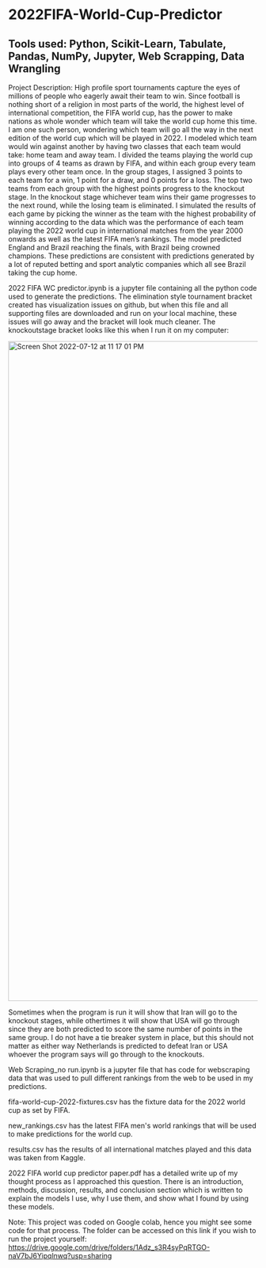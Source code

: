 # 2022FIFA-World-Cup-Predictor

## Tools used: Python, Scikit-Learn, Tabulate, Pandas, NumPy, Jupyter, Web Scrapping, Data Wrangling

Project Description: High profile sport tournaments capture the eyes of millions of people who eagerly await their team to win. Since football is nothing short of a religion in most parts of the world, the highest level of international competition, the FIFA
world cup, has the power to make nations as whole wonder which team will take the world cup home this time. I am one such person, wondering which team will go all the way in the next edition of the world cup which will be played in 2022. I modeled which team would win against another by having two classes that each team would take: home team and away team. I divided the teams playing the world cup into groups of 4 teams as drawn by FIFA, and within each group every team plays every other team once. In the group stages, I assigned 3 points to each team for a win, 1 point for a draw, and 0 points for a loss. The top two teams from each group with the highest points progress to the knockout stage. In the knockout stage whichever team wins their game progresses to the next round, while the losing team is eliminated. I simulated the results of each game by picking the winner as the team with the highest probability of winning according to the data which was the performance of each team playing the 2022 world cup in international matches from the year 2000 onwards as well as the latest FIFA men’s rankings. The model predicted England and Brazil reaching the finals, with Brazil being crowned champions. These predictions are consistent with predictions generated by a lot of reputed betting and sport analytic companies which all see Brazil taking the cup home. 

2022 FIFA WC predictor.ipynb is a jupyter file containing all the python code used to generate the predictions. The elimination style tournament bracket created has visualization issues on github, but when this file and all supporting files are downloaded and run on your local machine, these issues will go away and the bracket will look much cleaner. The knockoutstage bracket looks like this when I run it on my computer:

<img width="1333" alt="Screen Shot 2022-07-12 at 11 17 01 PM" src="https://user-images.githubusercontent.com/51481040/178645840-82a3d457-478f-4e08-bdf3-e749ee765c95.png">


Sometimes when the program is run it will show that Iran will go to the knockout stages, while othertimes it will show that USA will go through since they are both predicted to score the same number of points in the same group. I do not have a tie breaker system in place, but this should not matter as either way Netherlands is predicted to defeat Iran or USA whoever the program says will go through to the knockouts.

Web Scraping_no run.ipynb is a jupyter file that has code for webscraping data that was used to pull different rankings from the web to be used in my predictions. 

fifa-world-cup-2022-fixtures.csv has the fixture data for the 2022 world cup as set by FIFA.

new_rankings.csv has the latest FIFA men's world rankings that will be used to make predictions for the world cup.

results.csv has the results of all international matches played and this data was taken from Kaggle.

2022 FIFA world cup predictor paper.pdf has a detailed write up of my thought process as I approached this question. There is an introduction, methods, discussion, results, and conclusion section which is written to explain the models I use, why I use them, and show what I found by using these models.

Note: This project was coded on Google colab, hence you might see some code for that process. The folder can be accessed on this link if you wish to run the project yourself: https://drive.google.com/drive/folders/1Adz_s3R4syPqRTGO-naV7bJ6Yipqlnwq?usp=sharing
